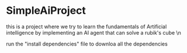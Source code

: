 # SimpleAiProject
this is a project where we try to learn the fundamentals of Artificial intelligence by implementing an AI agent that can solve a rubik's cube
\n


run the "install dependencies" file to downloa all the dependencies
